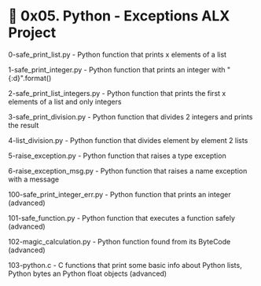 # :snake: 0x05. Python - Exceptions ALX Project
0-safe_print_list.py - Python function that prints x elements of a list

1-safe_print_integer.py - Python function that prints an integer with "{:d}".format()

2-safe_print_list_integers.py - Python function that prints the first x elements of a list and only integers

3-safe_print_division.py - Python function that divides 2 integers and prints the result

4-list_division.py - Python function that divides element by element 2 lists

5-raise_exception.py - Python function that raises a type exception

6-raise_exception_msg.py - Python function that raises a name exception with a message

100-safe_print_integer_err.py - Python function that prints an integer (advanced)

101-safe_function.py - Python function that executes a function safely (advanced)

102-magic_calculation.py - Python function found from its ByteCode (advanced)

103-python.c - C functions that print some basic info about Python lists, Python bytes an Python float objects (advanced)
